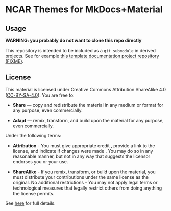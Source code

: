 # NCAR Themes for MkDocs+Material


## Usage
**WARNING: you probably do not want to clone this repo directly**

This repository is intended to be included as a `git submodule` in derived projects.  See for example [this template documentation project repository (FIXME)](#).

## License

This material is licensed under Creative Commons Attribution ShareAlike 4.0 ([CC-BY-SA-4.0](https://creativecommons.org/licenses/by-sa/4.0/)).  You are free to:

- **Share** — copy and redistribute the material in any medium or format for any purpose, even commercially.

- **Adapt** — remix, transform, and build upon the material for any purpose, even commercially.


Under the following terms:

- **Attribution** - You must give appropriate credit , provide a link to the license, and indicate if changes were made . You may do so in any reasonable manner, but not in any way that suggests the licensor endorses you or your use.

- **ShareAlike** - If you remix, transform, or build upon the material, you must distribute your contributions under the same license as the original.
No additional restrictions - You may not apply legal terms or technological measures that legally restrict others from doing anything the license permits.

See [here](https://creativecommons.org/licenses/by-sa/4.0/legalcode.en) for full details.
